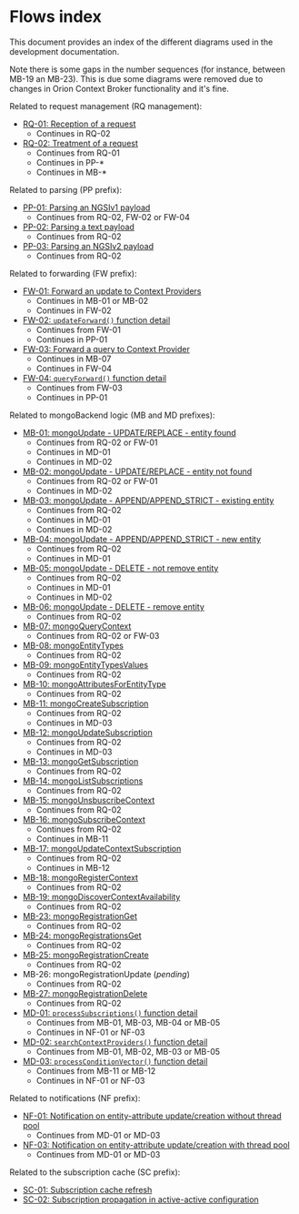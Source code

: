 # Flows index

This document provides an index of the different diagrams used in the development documentation.

Note there is some gaps in the number sequences (for instance, between MB-19 an MB-23). This is due
some diagrams were removed due to changes in Orion Context Broker functionality and it's fine.

Related to request management (RQ management):

* [RQ-01: Reception of a request](sourceCode.md#flow-rq-01)
	* Continues in RQ-02
* [RQ-02: Treatment of a request](sourceCode.md#flow-rq-02)
	* Continues from RQ-01
	* Continues in PP-*
	* Continues in MB-*

Related to parsing (PP prefix):

* [PP-01: Parsing an NGSIv1 payload](jsonParse.md#flow-pp-01)
    * Continues from RQ-02, FW-02 or FW-04 
* [PP-02: Parsing a text payload](sourceCode.md#flow-pp-02)
	* Continues from RQ-02
* [PP-03: Parsing an NGSIv2 payload](jsonParseV2.md#flow-pp-03)
	* Continues from RQ-02

Related to forwarding (FW prefix):

* [FW-01: Forward an update to Context Providers](cprs.md#flow-fw-01)
	* Continues in MB-01 or MB-02
	* Continues in FW-02
* [FW-02: `updateForward()` function detail](cprs.md#flow-fw-02)
	* Continues from FW-01
	* Continues in PP-01
* [FW-03: Forward a query to Context Provider](cprs.md#flow-fw-03)
	* Continues in MB-07
	* Continues in FW-04
* [FW-04: `queryForward()` function detail](cprs.md#flow-fw-04)
	* Continues from FW-03
	* Continues in PP-01
	
Related to mongoBackend logic (MB and MD prefixes):

* [MB-01: mongoUpdate - UPDATE/REPLACE - entity found](mongoBackend.md#flow-mb-01)
    * Continues from RQ-02 or FW-01
    * Continues in MD-01
    * Continues in MD-02
* [MB-02: mongoUpdate - UPDATE/REPLACE - entity not found](mongoBackend.md#flow-mb-02)
    * Continues from RQ-02 or FW-01   
    * Continues in MD-02 
* [MB-03: mongoUpdate - APPEND/APPEND_STRICT - existing entity](mongoBackend.md#flow-mb-03)
    * Continues from RQ-02
    * Continues in MD-01
    * Continues in MD-02 
* [MB-04: mongoUpdate - APPEND/APPEND_STRICT - new entity](mongoBackend.md#flow-mb-04)
    * Continues from RQ-02
    * Continues in MD-01
* [MB-05: mongoUpdate - DELETE - not remove entity](mongoBackend.md#flow-mb-05)
    * Continues from RQ-02
    * Continues in MD-01
    * Continues in MD-02  
* [MB-06: mongoUpdate - DELETE - remove entity](mongoBackend.md#flow-mb-06)
	* Continues from RQ-02 
* [MB-07: mongoQueryContext](mongoBackend.md#flow-mb-07)
	* Continues from RQ-02 or FW-03
* [MB-08: mongoEntityTypes](mongoBackend.md#flow-mb-08)
	* Continues from RQ-02 
* [MB-09: mongoEntityTypesValues](mongoBackend.md#flow-mb-09)
	* Continues from RQ-02
* [MB-10: mongoAttributesForEntityType](mongoBackend.md#flow-mb-10)
	* Continues from RQ-02
* [MB-11: mongoCreateSubscription](mongoBackend.md#flow-mb-11)
	* Continues from RQ-02
	* Continues in MD-03
* [MB-12: mongoUpdateSubscription](mongoBackend.md#flow-mb-12)
	* Continues from RQ-02
	* Continues in MD-03 
* [MB-13: mongoGetSubscription](mongoBackend.md#flow-mb-13)
	* Continues from RQ-02
* [MB-14: mongoListSubscriptions](mongoBackend.md#flow-mb-14)
	* Continues from RQ-02
* [MB-15: mongoUnsbuscribeContext](mongoBackend.md#flow-mb-15)
	* Continues from RQ-02
* [MB-16: mongoSubscribeContext](mongoBackend.md#flow-mb-16)
	* Continues from RQ-02
	* Continues in MB-11
* [MB-17: mongoUpdateContextSubscription](mongoBackend.md#flow-mb-17)
	* Continues from RQ-02
	* Continues in MB-12
* [MB-18: mongoRegisterContext](mongoBackend.md#flow-mb-18)
	* Continues from RQ-02
* [MB-19: mongoDiscoverContextAvailability](mongoBackend.md#flow-mb-19)
	* Continues from RQ-02
* [MB-23: mongoRegistrationGet](mongoBackend.md#flow-mb-23)
	* Continues from RQ-02
* [MB-24: mongoRegistrationsGet](mongoBackend.md#flow-mb-24)
	* Continues from RQ-02
* [MB-25: mongoRegistrationCreate](mongoBackend.md#flow-mb-25)
	* Continues from RQ-02
* MB-26: mongoRegistrationUpdate (*pending*)
	* Continues from RQ-02
* [MB-27: mongoRegistrationDelete](mongoBackend.md#flow-mb-27)
	* Continues from RQ-02
* [MD-01: `processSubscriptions()` function detail](mongoBackend.md#flow-md-01)
	* Continues from MB-01, MB-03, MB-04 or MB-05
	* Continues in NF-01 or NF-03  
* [MD-02: `searchContextProviders()` function detail](mongoBackend.md#flow-md-02)
	* Continues from MB-01, MB-02, MB-03 or MB-05
* [MD-03: `processConditionVector()` function detail](mongoBackend.md#flow-md-03)
	* Continues from MB-11 or MB-12
	* Continues in NF-01 or NF-03

Related to notifications (NF prefix):

* [NF-01: Notification on entity-attribute update/creation without thread pool](sourceCode.md#flow-nf-01)
	* Continues from MD-01 or MD-03
* [NF-03: Notification on entity-attribute update/creation with thread pool](sourceCode.md#flow-nf-03)
	* Continues from MD-01 or MD-03

Related to the subscription cache (SC prefix):

* [SC-01: Subscription cache refresh](subscriptionCache.md#flow-sc-01)
* [SC-02: Subscription propagation in active-active configuration](subscriptionCache.md#flow-sc-02) 
